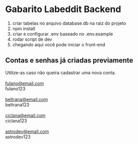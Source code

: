 # Gabarito Labeddit Backend
1. criar tabelas no arquivo database.db na raiz do projeto
2. npm install
3. criar e configurar .env baseado no .env.example
4. rodar script de dev
5. chegando aqui você pode iniciar o front-end

## Contas e senhas já criadas previamente
Utilize-as caso não queira cadastrar uma nova conta.
<br><br>
fulano@email.com
<br>
fulano123
<br><br>
beltrana@email.com
<br>
beltrana123
<br><br>
ciclana@email.com
<br>
ciclana123
<br><br>
astrodev@email.com
<br>
astrodev123